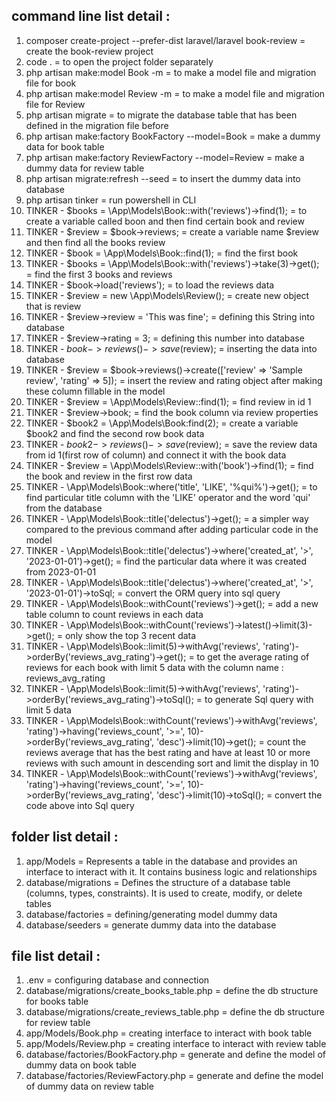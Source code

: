 
## command line list detail :
1. composer create-project --prefer-dist laravel/laravel book-review = create the book-review project
2. code . = to open the project folder separately
3. php artisan make:model Book -m = to make a model file and migration file for book
4. php artisan make:model Review -m = to make a model file and migration file for Review
5. php artisan migrate = to migrate the database table that has been defined in the migration file before
6. php artisan make:factory BookFactory --model=Book = make a dummy data for book table
7. php artisan make:factory ReviewFactory --model=Review = make a dummy data for review table
8. php artisan migrate:refresh --seed = to insert the dummy data into database
9. php artisan tinker = run powershell in CLI
10. TINKER - $books = \App\Models\Book::with('reviews')->find(1); = to create a variable called boon and then find certain book and review                 
11. TINKER - $review = $book->reviews; = create a variable name $review and then find all the books review
12. TINKER - $book = \App\Models\Book::find(1); = find the first book
13. TINKER - $books = \App\Models\Book::with('reviews')->take(3)->get(); = find the first 3 books and reviews
14. TINKER - $book->load('reviews'); = to load the reviews data
15. TINKER - $review = new \App\Models\Review(); = create new object that is review
16. TINKER - $review->review = 'This was fine'; = defining this String into database
17. TINKER - $review->rating = 3; = defining this number into database
18. TINKER - $book->reviews()->save($review); = inserting the data into database
19. TINKER - $review = $book->reviews()->create(['review' => 'Sample review', 'rating' => 5]); = insert the review and rating object after making these column fillable in the model
20. TINKER - $review = \App\Models\Review::find(1); = find review in id 1
21. TINKER - $review->book; = find the book column via review properties 
22. TINKER - $book2 = \App\Models\Book:find(2); = create a variable $book2 and find the second row book data
23. TINKER - $book2->reviews()->save($review); = save the review data from id 1(first row of column) and connect it with the book data
24. TINKER - $review = \App\Models\Review::with('book')->find(1); = find the book and review in the first row data
25. TINKER - \App\Models\Book::where('title', 'LIKE', '%qui%')->get(); = to find particular title column with the 'LIKE' operator and the word 'qui' from the database 
26. TINKER - \App\Models\Book::title('delectus')->get(); = a simpler way compared to the previous command after adding particular code in the model
27. TINKER - \App\Models\Book::title('delectus')->where('created_at', '>', '2023-01-01')->get(); = find the particular data where it was created from 2023-01-01
28. TINKER - \App\Models\Book::title('delectus')->where('created_at', '>', '2023-01-01')->toSql; = convert the ORM query into sql query
29. TINKER - \App\Models\Book::withCount('reviews')->get(); = add a new table column to count reviews in each data
30. TINKER - \App\Models\Book::withCount('reviews')->latest()->limit(3)->get(); = only show the top 3 recent data
31. TINKER - \App\Models\Book::limit(5)->withAvg('reviews', 'rating')->orderBy('reviews_avg_rating')->get(); = to get the average rating of reviews for each book with limit 5 data with the column name : reviews_avg_rating
32. TINKER - \App\Models\Book::limit(5)->withAvg('reviews', 'rating')->orderBy('reviews_avg_rating')->toSql(); = to generate Sql query with limit 5 data
33. TINKER - \App\Models\Book::withCount('reviews')->withAvg('reviews', 'rating')->having('reviews_count', '>=', 10)->orderBy('reviews_avg_rating', 'desc')->limit(10)->get(); = count the reviews average that has the best rating and have at least 10 or more reviews with such amount in descending sort and limit the display in 10
34. TINKER - \App\Models\Book::withCount('reviews')->withAvg('reviews', 'rating')->having('reviews_count', '>=', 10)->orderBy('reviews_avg_rating', 'desc')->limit(10)->toSql(); = convert the code above into Sql query 

## folder list detail : 
1. app/Models = Represents a table in the database and provides an interface to interact with it. It contains business logic and relationships 
2. database/migrations = Defines the structure of a database table (columns, types, constraints). It is used to create, modify, or delete tables
3. database/factories = defining/generating model dummy data
4. database/seeders = generate dummy data into the database

## file list detail :
1. .env = configuring database and connection
2. database/migrations/create_books_table.php = define the db structure for books table
3. database/migrations/create_reviews_table.php = define the db structure for review table
4. app/Models/Book.php = creating interface to interact with book table
5. app/Models/Review.php = creating interface to interact with review table
6. database/factories/BookFactory.php = generate and define the model of dummy data on book table
7. database/factories/ReviewFactory.php = generate and define the model of dummy data on review table